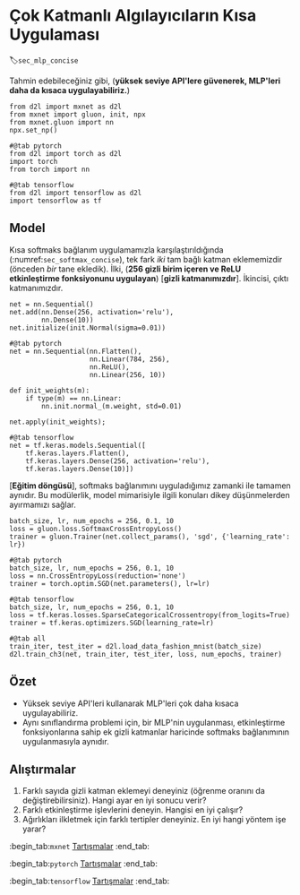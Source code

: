 # Çok Katmanlı Algılayıcıların Kısa Uygulaması
:label:`sec_mlp_concise`

Tahmin edebileceğiniz gibi, (**yüksek seviye API'lere güvenerek, MLP'leri daha da kısaca uygulayabiliriz.**)

```{.python .input}
from d2l import mxnet as d2l
from mxnet import gluon, init, npx
from mxnet.gluon import nn
npx.set_np()
```

```{.python .input}
#@tab pytorch
from d2l import torch as d2l
import torch
from torch import nn
```

```{.python .input}
#@tab tensorflow
from d2l import tensorflow as d2l
import tensorflow as tf
```

## Model

Kısa softmaks bağlanım uygulamamızla karşılaştırıldığında (:numref:`sec_softmax_concise`), tek fark *iki* tam bağlı katman eklememizdir (önceden *bir* tane ekledik). İlki, (**256 gizli birim içeren ve ReLU etkinleştirme fonksiyonunu uygulayan**) [**gizli katmanımızdır**]. İkincisi, çıktı katmanımızdır.

```{.python .input}
net = nn.Sequential()
net.add(nn.Dense(256, activation='relu'),
        nn.Dense(10))
net.initialize(init.Normal(sigma=0.01))
```

```{.python .input}
#@tab pytorch
net = nn.Sequential(nn.Flatten(),
                    nn.Linear(784, 256),
                    nn.ReLU(),
                    nn.Linear(256, 10))

def init_weights(m):
    if type(m) == nn.Linear:
        nn.init.normal_(m.weight, std=0.01)

net.apply(init_weights);
```

```{.python .input}
#@tab tensorflow
net = tf.keras.models.Sequential([
    tf.keras.layers.Flatten(),
    tf.keras.layers.Dense(256, activation='relu'),
    tf.keras.layers.Dense(10)])
```

[**Eğitim döngüsü**], softmaks bağlanımını uyguladığımız zamanki ile tamamen aynıdır. Bu modülerlik, model mimarisiyle ilgili konuları dikey düşünmelerden ayırmamızı sağlar.

```{.python .input}
batch_size, lr, num_epochs = 256, 0.1, 10
loss = gluon.loss.SoftmaxCrossEntropyLoss()
trainer = gluon.Trainer(net.collect_params(), 'sgd', {'learning_rate': lr})
```

```{.python .input}
#@tab pytorch
batch_size, lr, num_epochs = 256, 0.1, 10
loss = nn.CrossEntropyLoss(reduction='none')
trainer = torch.optim.SGD(net.parameters(), lr=lr)
```

```{.python .input}
#@tab tensorflow
batch_size, lr, num_epochs = 256, 0.1, 10
loss = tf.keras.losses.SparseCategoricalCrossentropy(from_logits=True)
trainer = tf.keras.optimizers.SGD(learning_rate=lr)
```

```{.python .input}
#@tab all
train_iter, test_iter = d2l.load_data_fashion_mnist(batch_size)
d2l.train_ch3(net, train_iter, test_iter, loss, num_epochs, trainer)
```

## Özet

* Yüksek seviye API'leri kullanarak MLP'leri çok daha kısaca uygulayabiliriz.
* Aynı sınıflandırma problemi için, bir MLP'nin uygulanması, etkinleştirme fonksiyonlarına sahip ek gizli katmanlar haricinde softmaks bağlanımının uygulanmasıyla aynıdır.

## Alıştırmalar

1. Farklı sayıda gizli katman eklemeyi deneyiniz (öğrenme oranını da değiştirebilirsiniz). Hangi ayar en iyi sonucu verir?
1. Farklı etkinleştirme işlevlerini deneyin. Hangisi en iyi çalışır?
1. Ağırlıkları ilkletmek için farklı tertipler deneyiniz. En iyi hangi yöntem işe yarar?

:begin_tab:`mxnet`
[Tartışmalar](https://discuss.d2l.ai/t/94)
:end_tab:

:begin_tab:`pytorch`
[Tartışmalar](https://discuss.d2l.ai/t/95)
:end_tab:

:begin_tab:`tensorflow`
[Tartışmalar](https://discuss.d2l.ai/t/262)
:end_tab:
